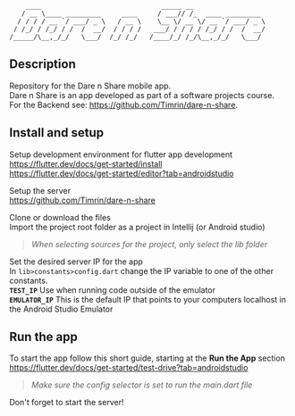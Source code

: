         ____                              _____ __
       / __ \____ _________     ____     / ___// /_  ____ _________  
      / / / / __ `/ ___/ _ \   / __ \    \__ \/ __ \/ __ `/ ___/ _ \  
     / /_/ / /_/ / /  /  __/  / / / /   ___/ / / / / /_/ / /  /  __/
    /_____/\__,_/_/   \___/  /_/ /_/   /____/_/ /_/\__,_/_/   \___/ 

## Description
Repository for the Dare n Share mobile app.  
Dare n Share is an app developed as part of a software projects course.  
For the Backend see: https://github.com/Timrin/dare-n-share.  

## Install and setup
Setup development environment for flutter app development  
https://flutter.dev/docs/get-started/install  
https://flutter.dev/docs/get-started/editor?tab=androidstudio

Setup the server  
https://github.com/Timrin/dare-n-share

Clone or download the files  
Import the project root folder as a project in Intellij (or Android studio)  
>_When selecting sources for the project, only select the lib folder_

Set the desired server IP for the app  
In `lib>constants>config.dart` change the IP variable to one of the other constants.  
**`TEST_IP`** Use when running code outside of the emulator  
**`EMULATOR_IP`** This is the default IP that points to your computers localhost in the Android Studio Emulator  

## Run the app
To start the app follow this short guide, starting at the **Run the App** section  
https://flutter.dev/docs/get-started/test-drive?tab=androidstudio
>_Make sure the config selector is set to run the main.dart file_

Don't forget to start the server!
